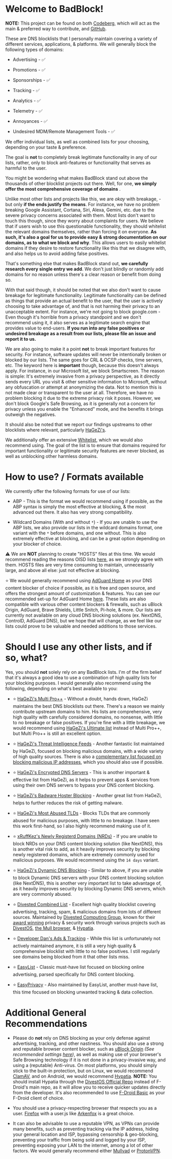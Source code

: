 # **Welcome to BadBlock!**

**NOTE:** This project can be found on both [Codeberg](https://codeberg.org/Magnesium1062/BadBlock), which will act as the main & preferred way to contribute, and [GitHub](https://github.com/Retold3202/BadBlock).

These are DNS blocklists that I personally maintain covering a variety of different services, applications, & platforms. We will generally block the following types of domains:

* Advertising - ✅

* Promotions - ✅

* Sponsorships - ✅

* Tracking - ✅

* Analytics - ✅

* Telemetry - ✅

* Annoyances - ✅

* Undesired MDM/Remote Management Tools - ✅

We offer individual lists, as well as combined lists for your choosing, depending on your taste & preference.

The goal is **not** to completely break legitimate functionality in any of our lists, rather, only to block anti-features or functionality that serves as harmful to the user.

You might be wondering what makes BadBlock stand out above the thousands of other blocklist projects out there. Well, for one, **we simply offer the most comprehensive coverage of domains** .

Unlike most other lists and projects like this, we are *okay* with breakage, - but only **if the ends justify the means**. For instance, we have no problem breaking Google Assistant, Cortana, Siri, Alexa, Gemini, etc. due to the severe privacy concerns associated with them. Most lists don't want to touch this though, since they worry about complaints for users. We believe that if users wish to use this questionable functionality, they should whitelist the relevant domains themselves, rather than forcing it on everyone. **As such, it's also a goal for us to provide easy & strong documentation on our domains, as to what we block and why**. This allows users to easily whitelist domains if they desire to restore functionality like this that we disagree with, and also helps us to avoid adding false positives. 

That's something else that makes BadBlock stand out, **we carefully research every single entry we add**. We don't just blindly or randomly add domains for no reason unless there's a clear reason or benefit from doing so.

With that said though, it should be noted that we also don't want to cause breakage for legitimate functionality. Legitimate functionality can be defined as things that provide an actual benefit to the user, that the user is actively choosing to take advantage of, and that is not harming their privacy to an unacceptable extent. For instance, we're not going to block google.com - Even though it's horrible from a privacy standpoint and we don't recommend using it, it also serves as a legitimate search engine that provides value to end-users. **If you run into any false positives or undesired breakage as a result from our lists, please file an issue and report it to us.**

We are also going to make it a point **not** to break important features for security. For instance, software updates will never be intentionally broken or blocked by our lists. The same goes for CRL & OCSP checks, time servers, etc. The keyword here is **important** though, because this doesn't always apply. For instance, in our Microsoft list, we block Smartscreen. The reason is simple: It's extremely invasive from a privacy perspective, as it directly sends every URL you visit & other sensitive information to Microsoft, without any obfuscation or attempt at anonymizing the data. Not to mention this is not made clear or transparent to the user at all. Therefore, we have no problem blocking it due to the extreme privacy risk it poses. However, we don't block Google's Safe Browsing, as it is generally not a concern for privacy unless you enable the "Enhanced" mode, and the benefits it brings outweigh the negatives.

It should also be noted that we report our findings upstreams to other blocklists where relevant, particularly [HaGeZi's](https://github.com/hagezi/dns-blocklists).

We additionally offer an extensive [Whitelist](https://codeberg.org/Magnesium1062/blocklists/_edit/main/whitelist.txt), which we would also recommend using. The goal of the list is to ensure that domains required for important functionality or legitimate security features are never blocked, as well as unblocking other harmless domains.

# How to use? / Formats available

We currently offer the following formats for use of our lists:

* ABP - This is the format we would recommend using if possible, as the ABP syntax is simply the most effective at blocking, & the most advanced out there. It also has very strong compatibility.

* Wildcard Domains (With and without `*`) - If you are unable to use the ABP lists, we also provide our lists in the wildcard domains format, one variant with the `*` before domains, and one without. This is also extremely effective at blocking, and can be a great option depending on your blocker of choice.

⚠️ We are **NOT** planning to create "HOSTS" files at this time. We would recommend reading the reasons OISD lists [here](https://oisd.nl/faq#legacysyntaxes), as we strongly agree with them. HOSTS files are very time consuming to maintain, unnecessarily large, and above all else: just not effective at blocking.

⭐️ We would generally recommend using [AdGuard Home](https://adguard.com/adguard-home/overview.html) as your DNS content blocker of choice if possible, as it is free and open source, and offers the strongest amount of customization & features. You can see our recommended set-up for AdGuard Home [here](https://codeberg.org/Magnesium1062/adguard-home-settings). These lists are also compatible with various other content blockers & firewalls, such as uBlock Origin, AdGuard, Brave Shields, Little Snitch, Pi-hole, & more. Our lists are currently not available on any cloud DNS blocking solutions (ex. NextDNS, ControlD, AdGuard DNS), but we hope that will change, as we feel like our lists could prove to be valuable and needed additions to those services.

# Should I use any other lists, and if so, what?

Yes, you should **not** solely rely on any BadBlock lists. I'm of the firm belief that it's always a good idea to use a combination of high quality lists for your blocking purposes. I would generally also recommend using the following, depending on what's best available to you:

* ⭐️ [HaGeZi's Multi Pro++](https://github.com/hagezi/dns-blocklists?tab=readme-ov-file#orange_book-multi-pro---maximum-protection-) - Without a doubt, hands down, HaGeZi maintains the best DNS blocklists out there. There's a reason we mainly contribute upstream domains to him. His lists are comprehensive, very high quality with carefully considered domains, no nonsense, with little to no breakage or false positives. If you're fine with a little breakage, we would recommend using [HaGeZi's Ultimate list](https://github.com/hagezi/dns-blocklists?tab=readme-ov-file#closed_book-multi-ultimate---aggressive-protection-) instead of Multi Pro++, but Multi Pro++ is still an excellent option.

* ⭐️ [HaGeZi's Threat Intelligence Feeds](https://github.com/hagezi/dns-blocklists?tab=readme-ov-file#closed_lock_with_key-threat-intelligence-feeds---increases-security-significantly-recommended-) - Another fantastic list maintained by HaGeZi, focused on blocking malicious domains, with a wide variety of high quality sources. There is also a [complementary list focused on blocking malicious IP addresses](https://github.com/hagezi/dns-blocklists?tab=readme-ov-file#closed_lock_with_key-threat-intelligence-feeds---ips-), which you should also use if possible.

* ⭐️ [HaGeZi's Encrypted DNS Servers](https://github.com/hagezi/dns-blocklists?tab=readme-ov-file#outbox_tray-encrypted-dns-servers-only-) - This is another important & effective list from HaGeZi, as it helps to prevent apps & services from using their own DNS servers to bypass your DNS content blocking.

* ⭐️ [HaGeZi's Badware Hoster Blocking](https://github.com/hagezi/dns-blocklists?tab=readme-ov-file#computer-badware-hoster-blocking---protects-against-the-malicious-use-of-free-host-services-) - Another great list from HaGeZi, helps to further reduces the risk of getting malware.

* ⭐️ [HaGeZi's Most Abused TLDs](https://github.com/hagezi/dns-blocklists?tab=readme-ov-file#crystal_ball-most-abused-tlds---protects-against-known-malicious-top-level-domains-) - Blocks TLDs that are commonly abused for malicious purposes, with little to no breakage. I have seen this work first-hand, so I also highly recommend making use of it.

* ⭐️ [xRuffKez's Newly Registerd Domains (NRDs)](https://github.com/hagezi/dns-blocklists?tab=readme-ov-file#new-newly-registered-domains-nrds-) - If you are unable to block NRDs on your DNS content blocking solution (like NextDNS), this is another vital risk to add, as it heavily improves security by blocking newly registered domains, which are extremely commonly used for malicious purposes. We would recommend using the `14 days` variant.

* ⭐️ [HaGeZi's Dynamic DNS Blocking](https://github.com/hagezi/dns-blocklists?tab=readme-ov-file#lock_with_ink_pen-dynamic-dns-blocking---protects-against-the-malicious-use-of-dynamic-dns-services-) - Similar to above, if you are unable to block Dynamic DNS servers with your DNS content blocking solution (like NextDNS), this is another very important list to take advantage of, as it heavily improves security by blocking Dynamic DNS servers, which are very commonly abused.

* ⭐️ [Divested Combined List](https://divested.dev/pages/dnsbl#combined) - Excellent high quality blocklist covering advertising, tracking, spam, & malicious domains from lots of different sources. Maintained by [Divested Computing Group](https://divested.dev), known for their [award winning](https://www.fsf.org/news/free-software-awards-winners-announced-eli-zaretskii-tad-skewedzeppelin-gnu-jami) privacy & security work through various projects such as [DivestOS](https://divestos.org/), [the Mull browser](https://f-droid.org/packages/us.spotco.fennec_dos/), & [Hypatia](https://f-droid.org/en/packages/us.spotco.malwarescanner/).

* ⭐️ [Developer Dan's Ads & Tracking](https://github.com/lightswitch05/hosts) - While this list is unfortunately not actively maintained anymore, it is still a very high quality & comprehensive blocklist with little to no false positives. I still regularly see domains being blocked from it that other lists miss. 

* ⭐️ [EasyList](https://v.firebog.net/hosts/Easylist.txt) - Classic must-have list focused on blocking online advertising, parsed specifically for DNS content blocking.

* ⭐️ [EasyPrivacy](https://v.firebog.net/hosts/Easyprivacy.txt) - Also maintained by EasyList, another must-have list, this time focused on blocking unwanted tracking & data collection.

# Additional General Recommendations

* Please do **not** rely on DNS blocking as your only defense against advertising, tracking, and other nastiness. You should also use a strong and reputable browser content blocker, such as [uBlock Origin](https://github.com/gorhill/uBlock) *(See recommended settings [here](https://codeberg.org/Magnesium1062/ublock-origin-settings))*, as well as making use of your browser's Safe Browsing technology if it is not done in a privacy-invasive way, and using a (reputable) Anti-virus. On most platforms, you should simply stick to the built-in protection, but on Linux, we would recommend [ClamAV](https://www.clamav.net/), and on Android, we would recommend [Hypatia](https://f-droid.org/packages/us.spotco.malwarescanner/).  **NOTE:** You should install Hypatia through the [DivestOS Official Repo](https://divestos.org/fdroid/official/?fingerprint=E4BE8D6ABFA4D9D4FEEF03CDDA7FF62A73FD64B75566F6DD4E5E577550BE8467) instead of F-Droid's main repo, as it will allow you to receive quicker updates directly from the developer. It's also recommended to use [F-Droid Basic](https://f-droid.org/en/packages/org.fdroid.basic/) as your F-Droid client of choice.

* You should use a privacy-respecting browser that respects you as a user. [Firefox](https://www.mozilla.org/firefox/) with a user.js like [Arkenfox](https://github.com/arkenfox/user.js) is a great choice.

* It can also be advisable to use a reputable VPN, as VPNs can provide many benefits, such as preventing tracking via the IP address, hiding your general location and ISP, bypassing censorship & geo-blocking, preventing your traffic from being sold and logged by your ISP, preventing exposing your LAN to the internet, among a lot of other factors. We would generally recommend either [Mullvad](https://mullvad.net/) or [ProtonVPN](https://protonvpn.com/).
